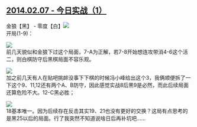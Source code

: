 ## [2014.02.07 - 今日实战（1）][0]

金狼【黑】 - 零度【白】![](http://imglf2.ph.126.net/tZoKNqIPKRgNhT5pysc-VA==/1868430895505433239.png)  
开局(1-9)：

![](http://imglf1.ph.126.net/f8oYoGPQl5EVL73kBn1Cvw==/3025011574809518464.png)  
前几天貌似和金狼下过这个局面，7-A为正解，若7-8开始想连攻带消4-6这个活二，则白棋防守后黑棋局面不容乐观。  

![](http://imglf2.ph.126.net/iPKwKkdO0lm09l5u8j_7jw==/6608233108212986432.png)  
加之前几天有人在贴吧挑衅没事下下棋的时候冯小峰给出这个3，我俩顺便拆了一下这个9、11,12还有两个A、B防守，因此感觉实战8后黑9是必然，而此后续局面还算危险不大。12-C黑必胜；  

![](http://imglf0.ph.126.net/J9ZZz2YRG_QRPuhVNLPk5g==/4885279695890298630.png)  
18基本唯一。因为后续存在反击其实19、21也没有更好的交换？这局有点思考的是黑25以后的局面。行了我突然不知道说啥日后再补坑吧......  



[0]: #
